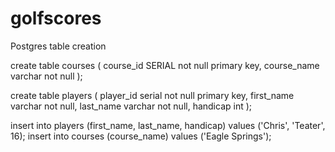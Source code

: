 # golfscores

Postgres table creation

create table courses (
course_id SERIAL not null primary key,
course_name varchar not null
);

create table players (
player_id serial not null primary key,
first_name varchar not null,
last_name varchar not null,
handicap int
);

insert into players (first_name, last_name, handicap) values ('Chris', 'Teater', 16);
insert into courses (course_name) values ('Eagle Springs');
